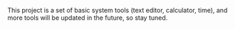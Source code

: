 This project is a set of basic system tools (text editor, calculator, time), and more tools will be updated in the future, so stay tuned.
